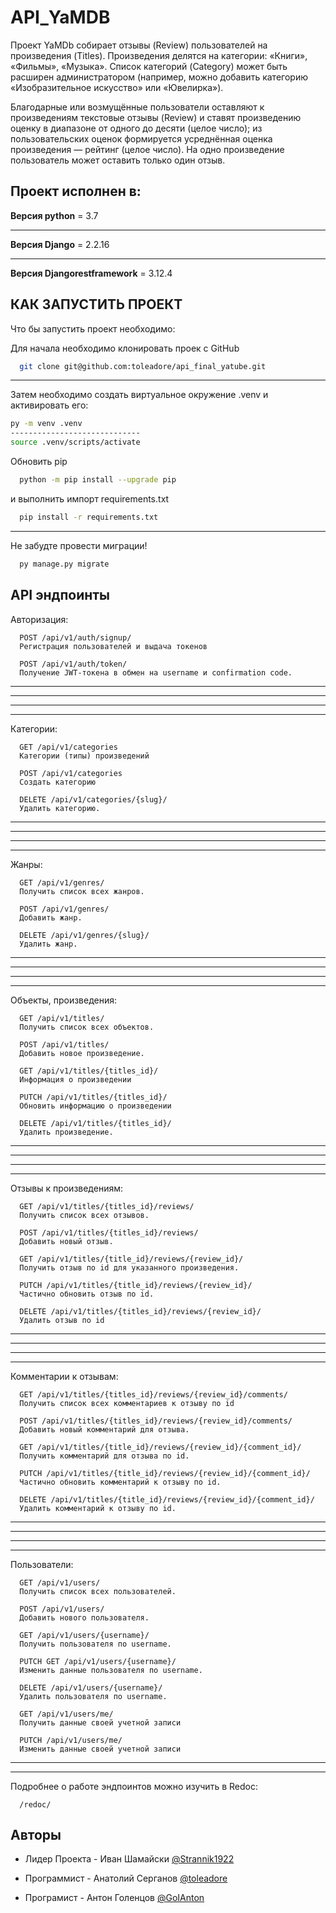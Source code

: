 
# API_YaMDB

Проект YaMDb собирает отзывы (Review) пользователей на произведения (Titles). 
Произведения делятся на категории: «Книги», «Фильмы», «Музыка». 
Список категорий (Category) может быть расширен администратором 
(например, можно добавить категорию «Изобразительное искусство» или «Ювелирка»).

Благодарные или возмущённые пользователи оставляют к произведениям текстовые отзывы (Review) и ставят произведению оценку в диапазоне от одного до десяти (целое число); из пользовательских оценок формируется усреднённая оценка произведения — рейтинг (целое число). На одно произведение пользователь может оставить только один отзыв.




## Проект исполнен в:


**Версия python** = 3.7
___
**Версия Django** = 2.2.16
___
**Версия Djangorestframework** = 3.12.4


## КАК ЗАПУСТИТЬ ПРОЕКТ

Что бы запустить проект необходимо:

Для начала необходимо клонировать проек с GitHub
```bash
  git clone git@github.com:toleadore/api_final_yatube.git
```
___
Затем необходимо создать виртуальное окружение .venv и активировать его:
```bash
py -m venv .venv
-----------------------------
source .venv/scripts/activate
```
Обновить pip
```bash
  python -m pip install --upgrade pip
```
и выполнить импорт requirements.txt
```bash
  pip install -r requirements.txt
```
___
Не забудте провести миграции!
```bash
  py manage.py migrate
```


## API эндпоинты

Авторизация:
```http
  POST /api/v1/auth/signup/
  Регистрация пользователей и выдача токенов
```
```http
  POST /api/v1/auth/token/
  Получение JWT-токена в обмен на username и confirmation code.
```
___
___
___
___ 
Категории:
```http
  GET /api/v1/categories
  Категории (типы) произведений
```
```http
  POST /api/v1/categories
  Создать категорию
```
```http
  DELETE /api/v1/categories/{slug}/
  Удалить категорию.
```
___
___
___
___ 
Жанры:
```http
  GET /api/v1/genres/
  Получить список всех жанров.
```
```http
  POST /api/v1/genres/
  Добавить жанр.
```
```http
  DELETE /api/v1/genres/{slug}/
  Удалить жанр.
```
___
___
___
___ 
Объекты, произведения:
```http
  GET /api/v1/titles/
  Получить список всех объектов.
```
```http
  POST /api/v1/titles/
  Добавить новое произведение.
```
```http
  GET /api/v1/titles/{titles_id}/
  Информация о произведении
```
```http
  PUTCH /api/v1/titles/{titles_id}/
  Обновить информацию о произведении
```
```http
  DELETE /api/v1/titles/{titles_id}/
  Удалить произведение.
```
___
___
___
___ 
Отзывы к произведениям:
```http
  GET /api/v1/titles/{titles_id}/reviews/
  Получить список всех отзывов.
```
```http
  POST /api/v1/titles/{titles_id}/reviews/
  Добавить новый отзыв.
```
```http
  GET /api/v1/titles/{title_id}/reviews/{review_id}/
  Получить отзыв по id для указанного произведения.
```
```http
  PUTCH /api/v1/titles/{title_id}/reviews/{review_id}/
  Частично обновить отзыв по id.
```
```http
  DELETE /api/v1/titles/{titles_id}/reviews/{review_id}/
  Удалить отзыв по id
```
___
___
___
___ 
Комментарии к отзывам:
```http
  GET /api/v1/titles/{titles_id}/reviews/{review_id}/comments/
  Получить список всех комментариев к отзыву по id
```
```http
  POST /api/v1/titles/{titles_id}/reviews/{review_id}/comments/
  Добавить новый комментарий для отзыва.
```
```http
  GET /api/v1/titles/{title_id}/reviews/{review_id}/{comment_id}/
  Получить комментарий для отзыва по id.
```
```http
  PUTCH /api/v1/titles/{title_id}/reviews/{review_id}/{comment_id}/
  Частично обновить комментарий к отзыву по id.
```
```http
  DELETE /api/v1/titles/{title_id}/reviews/{review_id}/{comment_id}/
  Удалить комментарий к отзыву по id.
```
___
___
___
___ 
Пользователи:
```http
  GET /api/v1/users/
  Получить список всех пользователей.
```
```http
  POST /api/v1/users/
  Добавить нового пользователя.
```
```http
  GET /api/v1/users/{username}/
  Получить пользователя по username.
```
```http
  PUTCH GET /api/v1/users/{username}/
  Изменить данные пользователя по username.
```
```http
  DELETE /api/v1/users/{username}/
  Удалить пользователя по username.
```
```http
  GET /api/v1/users/me/
  Получить данные своей учетной записи
```
```http
  PUTCH /api/v1/users/me/
  Изменить данные своей учетной записи
```
___
___

Подробнее о работе эндпоинтов можно изучить в Redoc:
```http
  /redoc/
```
## Авторы

- Лидер Проекта - Иван Шамайски [@Strannik1922](https://github.com/Strannik1922)

- Программист - Анатолий Серганов [@toleadore](https://github.com/toleadore)

- Програмист - Антон Голенцов [@GoIAnton](https://github.com/GoIAnton)
